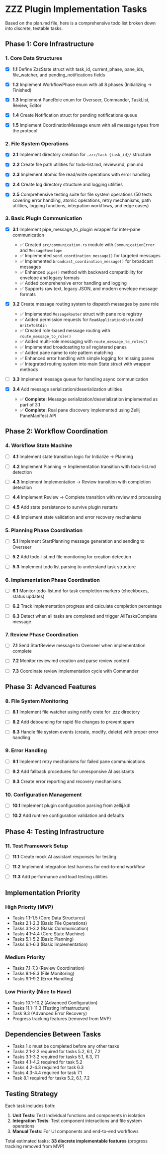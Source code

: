 # ZZZ Plugin Implementation Tasks

Based on the plan.md file, here is a comprehensive todo list broken down into discrete, testable tasks.

## Phase 1: Core Infrastructure

### 1. Core Data Structures

- [x] **1.1** Define ZzzState struct with task_id, current_phase, pane_ids, file_watcher, and pending_notifications fields

- [x] **1.2** Implement WorkflowPhase enum with all 8 phases (Initializing → Finished)

- [x] **1.3** Implement PaneRole enum for Overseer, Commander, TaskList, Review, Editor

- [x] **1.4** Create Notification struct for pending notifications queue

- [x] **1.5** Implement CoordinationMessage enum with all message types from the protocol

### 2. File System Operations

- [x] **2.1** Implement directory creation for `.zzz/task-{task_id}/` structure

- [x] **2.2** Create file path utilities for todo-list.md, review.md, plan.md

- [x] **2.3** Implement atomic file read/write operations with error handling

- [x] **2.4** Create log directory structure and logging utilities

- [x] **2.5** Comprehensive testing suite for file system operations (50 tests covering error handling, atomic operations, retry mechanisms, path utilities, logging functions, integration workflows, and edge cases)

### 3. Basic Plugin Communication

- [x] **3.1** Implement pipe_message_to_plugin wrapper for inter-pane communication
  - ✅ Created `src/communication.rs` module with `CommunicationError` and `MessageEnvelope`
  - ✅ Implemented `send_coordination_message()` for targeted messages
  - ✅ Implemented `broadcast_coordination_message()` for broadcast messages
  - ✅ Enhanced `pipe()` method with backward compatibility for envelope and legacy formats
  - ✅ Added comprehensive error handling and logging
  - ✅ Supports raw text, legacy JSON, and modern envelope message formats

- [x] **3.2** Create message routing system to dispatch messages by pane role
  - ✅ Implemented `MessageRouter` struct with pane role registry
  - ✅ Added permission requests for `ReadApplicationState` and `WriteToStdin`
  - ✅ Created role-based message routing with `route_message_to_role()`
  - ✅ Added multi-role messaging with `route_message_to_roles()`
  - ✅ Implemented broadcasting to all registered panes
  - ✅ Added pane name to role pattern matching
  - ✅ Enhanced error handling with simple logging for missing panes
  - ✅ Integrated routing system into main State struct with wrapper methods

- [ ] **3.3** Implement message queue for handling async communication

- [x] **3.4** Add message serialization/deserialization utilities
  - ✅ **Complete**: Message serialization/deserialization implemented as part of 3.1
  - ✅ **Complete**: Real pane discovery implemented using Zellij PaneManifest API

## Phase 2: Workflow Coordination

### 4. Workflow State Machine

- [ ] **4.1** Implement state transition logic for Initialize → Planning

- [ ] **4.2** Implement Planning → Implementation transition with todo-list.md detection

- [ ] **4.3** Implement Implementation → Review transition with completion detection

- [ ] **4.4** Implement Review → Complete transition with review.md processing

- [ ] **4.5** Add state persistence to survive plugin restarts

- [ ] **4.6** Implement state validation and error recovery mechanisms

### 5. Planning Phase Coordination

- [ ] **5.1** Implement StartPlanning message generation and sending to Overseer

- [ ] **5.2** Add todo-list.md file monitoring for creation detection

- [ ] **5.3** Implement todo list parsing to understand task structure

### 6. Implementation Phase Coordination

- [ ] **6.1** Monitor todo-list.md for task completion markers (checkboxes, status updates)

- [ ] **6.2** Track implementation progress and calculate completion percentage

- [ ] **6.3** Detect when all tasks are completed and trigger AllTasksComplete message

### 7. Review Phase Coordination

- [ ] **7.1** Send StartReview message to Overseer when implementation complete

- [ ] **7.2** Monitor review.md creation and parse review content

- [ ] **7.3** Coordinate review implementation cycle with Commander

## Phase 3: Advanced Features

### 8. File System Monitoring

- [ ] **8.1** Implement file watcher using notify crate for .zzz directory

- [ ] **8.2** Add debouncing for rapid file changes to prevent spam

- [ ] **8.3** Handle file system events (create, modify, delete) with proper error handling


### 9. Error Handling

- [ ] **9.1** Implement retry mechanisms for failed pane communications

- [ ] **9.2** Add fallback procedures for unresponsive AI assistants

- [ ] **9.3** Create error reporting and recovery mechanisms

### 10. Configuration Management

- [ ] **10.1** Implement plugin configuration parsing from zellij.kdl

- [ ] **10.2** Add runtime configuration validation and defaults

## Phase 4: Testing Infrastructure

### 11. Test Framework Setup

- [ ] **11.1** Create mock AI assistant responses for testing

- [ ] **11.2** Implement integration test harness for end-to-end workflow

- [ ] **11.3** Add performance and load testing utilities

## Implementation Priority

### High Priority (MVP)

- Tasks 1.1-1.5 (Core Data Structures)
- Tasks 2.1-2.3 (Basic File Operations)
- Tasks 3.1-3.2 (Basic Communication)
- Tasks 4.1-4.4 (Core State Machine)
- Tasks 5.1-5.2 (Basic Planning)
- Tasks 6.1-6.3 (Basic Implementation)

### Medium Priority

- Tasks 7.1-7.3 (Review Coordination)
- Tasks 8.1-8.3 (File Monitoring)
- Tasks 9.1-9.2 (Error Handling)

### Low Priority (Nice to Have)

- Tasks 10.1-10.2 (Advanced Configuration)
- Tasks 11.1-11.3 (Testing Infrastructure)
- Task 9.3 (Advanced Error Recovery)
- Progress tracking features (removed from MVP)

## Dependencies Between Tasks

- Tasks 1.x must be completed before any other tasks
- Tasks 2.1-2.2 required for tasks 5.2, 6.1, 7.2
- Tasks 3.1-3.2 required for tasks 5.1, 6.3, 7.1
- Tasks 4.1-4.2 required for task 5.2
- Tasks 4.2-4.3 required for task 6.3
- Tasks 4.3-4.4 required for task 7.1
- Task 8.1 required for tasks 5.2, 6.1, 7.2

## Testing Strategy

Each task includes both:

1. **Unit Tests**: Test individual functions and components in isolation
2. **Integration Tests**: Test component interactions and file system operations
3. **Manual Tests**: For UI components and end-to-end workflows

Total estimated tasks: **33 discrete implementable features** (progress tracking removed from MVP)
